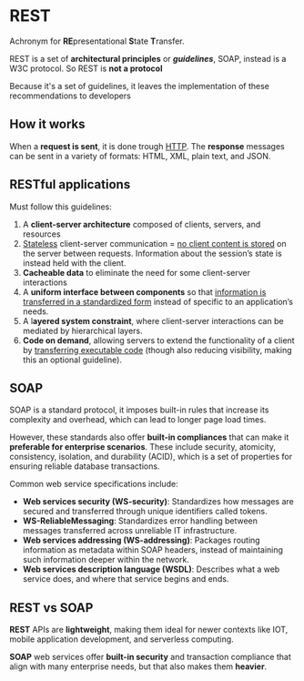 # REST
Achronym for **RE**presentational **S**tate **T**ransfer.

REST is a set of **architectural principles** or ***guidelines***, 
SOAP, instead is a W3C protocol. So REST is **not a protocol**

Because it's a set of guidelines, it leaves the implementation of these recommendations to developers

## How it works
When a **request is sent**, it is done trough <u>HTTP</u>.
The **response** messages can be sent in a variety of formats: HTML, XML, plain text, and JSON.

## RESTful applications
Must follow this guidelines:
1. A **client-server architecture** composed of clients, servers, and resources
2. [Stateless](https://www.redhat.com/en/topics/cloud-native-apps/stateful-vs-stateless) client-server communication = <u>no client content is stored</u> on the server between requests. 
	Information about the session’s state is instead held with the client.
3. **Cacheable data** to eliminate the need for some client-server interactions
4. A **uniform interface between components** so that <u>information is transferred in a standardized form</u> instead of specific to an application’s needs.
5. A l**ayered system constraint**, where client-server interactions can be mediated by hierarchical layers.
6. **Code on demand**, allowing servers to extend the functionality of a client by <u>transferring executable code</u> (though also reducing visibility, making this an optional guideline).

## SOAP
SOAP is a standard protocol, it imposes built-in rules that increase its complexity and overhead, which can lead to longer page load times.

However, these standards also offer **built-in compliances** that can make it **preferable for enterprise scenarios**.
These include security, atomicity, consistency, isolation, and durability (ACID), which is a set of properties for ensuring reliable database transactions.

Common web service specifications include:

-   **Web services security (WS-security)**: Standardizes how messages are secured and transferred through unique identifiers called tokens.
-   **WS-ReliableMessaging**: Standardizes error handling between messages transferred across unreliable IT infrastructure.
-   **Web services addressing (WS-addressing)**: Packages routing information as metadata within SOAP headers, instead of maintaining such information deeper within the network.
-   **Web services description language (WSDL)**: Describes what a web service does, and where that service begins and ends.

## REST vs SOAP
**REST** APIs are **lightweight**, making them ideal for newer contexts like IOT, mobile application development, and serverless computing. 

**SOAP** web services offer **built-in security** and transaction compliance that align with many enterprise needs, but that also makes them **heavier**.

